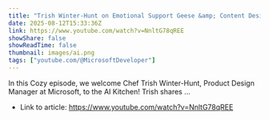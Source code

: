 ```yaml
---
title: "Trish Winter-Hunt on Emotional Support Geese &amp; Content Design, On Mr. Maeda&#39;s Cozy AI Kitchen"
date: 2025-08-12T15:33:36Z
link: https://www.youtube.com/watch?v=NnltG78qREE
showShare: false
showReadTime: false
thumbnail: images/ai.png
tags: ["youtube.com/@MicrosoftDeveloper"]
---
```

In this Cozy episode, we welcome Chef Trish Winter-Hunt, Product Design Manager at Microsoft, to the AI Kitchen! Trish shares ...

- Link to article: https://www.youtube.com/watch?v=NnltG78qREE